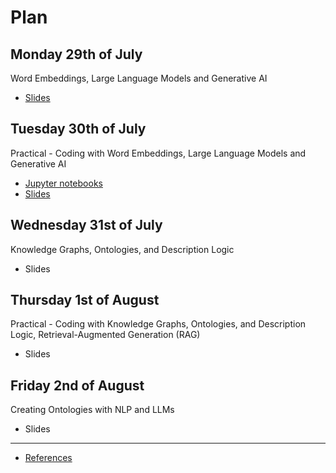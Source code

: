 # Plan


## Monday 29th of July

Word Embeddings, Large Language Models and Generative AI

- [Slides](https://github.com/dcavar/ESSLLI24_LLM_KG.github.io/blob/main/slides/Day%201%20-%20Large%20Language%20Models.pdf)


## Tuesday 30th of July

Practical - Coding with Word Embeddings, Large Language Models and Generative AI

- [Jupyter notebooks](https://github.com/dcavar/ESSLLI24_LLM_KG.github.io/tree/main/code)
- [Slides](https://github.com/dcavar/ESSLLI24_LLM_KG.github.io/blob/main/slides/Day%202%20-%20Large%20Language%20Models%20Applied.pdf)


## Wednesday 31st of July

Knowledge Graphs, Ontologies, and Description Logic

- Slides


## Thursday 1st of August

Practical - Coding with Knowledge Graphs, Ontologies, and Description Logic, Retrieval-Augmented Generation (RAG)

- Slides


## Friday 2nd of August

Creating Ontologies with NLP and LLMs

- Slides


---
- [References](/references)





